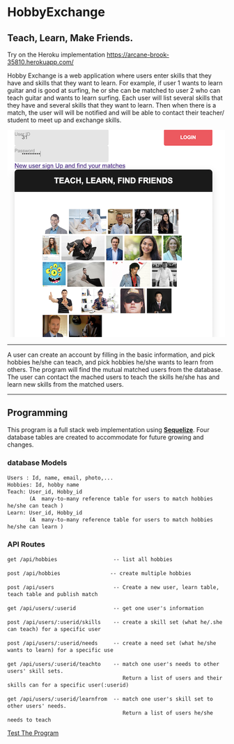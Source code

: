 # HobbyExchange 
## Teach, Learn, Make Friends.

Try on the Heroku implementation 
<a href="https://arcane-brook-35810.herokuapp.com/" target="_blank"> https://arcane-brook-35810.herokuapp.com/</a>

Hobby Exchange is a web application where users enter skills that they have and skills that they want to learn.  For example, if user 1 wants to learn guitar and is good at surfing, he or she can be matched to user 2 who can teach guitar and wants to learn surfing.    Each user will list several skills that they have and several skills that they want to learn.   Then when there is a match, the user will will be notified and will be able to contact their teacher/ student to meet up and exchange skills.

![HobbyExchange](HobbyEx.png)

---
A user can create an account by filling in the basic information, and pick hobbies he/she can teach, and pick hobbies he/she wants to learn from others. The program will find the mutual matched users from the database. The user can contact the mached users to teach the skills he/she has and learn new skills from the matched users.    

---

## Programming
This program is a full stack web implementation using <b><u>Sequelize</u></b>.  Four database tables are created to accommodate for future growing and changes.

### database Models
```
Users : Id, name, email, photo,...
Hobbies: Id, hobby name
Teach: User_id, Hobby_id 
       (A  many-to-many reference table for users to match hobbies he/she can teach )
Learn: User_id, Hobby_id 
       (A  many-to-many reference table for users to match hobbies he/she can learn ) 
```

### API Routes 

```
get /api/hobbies                  -- list all hobbies   

post /api/hobbies                -- create multiple hobbies

post /api/users                   -- Create a new user, learn table, teach table and publish match 

get /api/users/:userid            -- get one user's information

post /api/users/:userid/skills    -- create a skill set (what he/.she can teach) for a specific user

post /api/users/:userid/needs     -- create a need set (what he/she wants to learn) for a specific use

get /api/users/:userid/teachto    -- match one user's needs to other users' skill sets. 
                                     Return a list of users and their skills can for a specific user(:userid)  

get /api/users/:userid/learnfrom  -- match one user's skill set to other users' needs. 
                                     Return a list of users he/she needs to teach

```


<a href="https://arcane-brook-35810.herokuapp.com/" target="_blank"> Test The Program </a>

